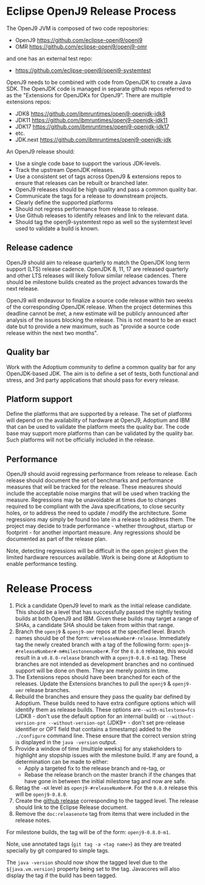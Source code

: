 <!--
Copyright (c) 2018, 2022 IBM Corp. and others

This program and the accompanying materials are made available under
the terms of the Eclipse Public License 2.0 which accompanies this
distribution and is available at https://www.eclipse.org/legal/epl-2.0/
or the Apache License, Version 2.0 which accompanies this distribution and
is available at https://www.apache.org/licenses/LICENSE-2.0.

This Source Code may also be made available under the following
Secondary Licenses when the conditions for such availability set
forth in the Eclipse Public License, v. 2.0 are satisfied: GNU
General Public License, version 2 with the GNU Classpath
Exception [1] and GNU General Public License, version 2 with the
OpenJDK Assembly Exception [2].

[1] https://www.gnu.org/software/classpath/license.html
[2] http://openjdk.java.net/legal/assembly-exception.html

SPDX-License-Identifier: EPL-2.0 OR Apache-2.0 OR GPL-2.0 WITH Classpath-exception-2.0 OR LicenseRef-GPL-2.0 WITH Assembly-exception
-->

# Eclipse OpenJ9 Release Process

The OpenJ9 JVM is composed of two code repositories:

* OpenJ9 https://github.com/eclipse-openj9/openj9
* OMR https://github.com/eclipse-openj9/openj9-omr

and one has an external test repo:

* https://github.com/eclipse-openj9/openj9-systemtest

OpenJ9 needs to be combined with code from OpenJDK to create a Java SDK.
The OpenJDK code is managed in separate github repos referred to as the
"Extensions for OpenJDKx for OpenJ9".  There are multiple
extensions repos:

* JDK8 https://github.com/ibmruntimes/openj9-openjdk-jdk8
* JDK11 https://github.com/ibmruntimes/openj9-openjdk-jdk11
* JDK17 https://github.com/ibmruntimes/openj9-openjdk-jdk17
* etc.
* JDK.next https://github.com/ibmruntimes/openj9-openjdk-jdk

An OpenJ9 release should:

* Use a single code base to support the various JDK-levels.
* Track the upstream OpenJDK releases.
* Use a consistent set of tags across OpenJ9 & extensions repos to
ensure that releases can be rebuilt or branched later.
* OpenJ9 releases should be high quality and pass a common quality bar.
* Communicate the tags for a release to downstream projects.
* Clearly define the supported platforms
* Should not regress performance from release to release.
* Use Github releases to identify releases and link to the relevant
data.
* Should tag the openj9-systemtest repo as well so the systemtest level used to validate a build is known.


## Release cadence
OpenJ9 should aim to release quarterly to match the OpenJDK long term
support (LTS) release cadence.  OpenJDK 8, 11, 17 are released quarterly and
other LTS releases will likely follow similar release cadences.  There
should be milestone builds created as the project advances towards the
next release.

OpenJ9 will endeavour to finalize a source code release within two weeks of
the corresponding OpenJDK release. When the project determines this deadline
cannot be met, a new estimate will be publicly announced after analysis of
the issues blocking the release. This is not meant to be an exact date but
to provide a new maximum, such as "provide a source code release within the
next two months".

## Quality bar
Work with the Adoptium community to define a common quality bar for
any OpenJDK-based JDK.  The aim is to define a set of tests, both
functional and stress, and 3rd party applications that should pass for
every release.

## Platform support
Define the platforms that are supported by a release.  The set of
platforms will depend on the availability of hardware at OpenJ9, Adoptium and
IBM that can be used to validate the platform meets the quality
bar.  The code base may support more platforms than can be validated by
the quality bar.  Such platforms will not be officially included in the release.

## Performance
OpenJ9 should avoid regressing performance from release to release.
Each release should document the set of benchmarks and performance measures
that will be tracked for the release.  These measures should include the
acceptable noise margins that will be used when tracking the measure.
Regressions may be unavoidable at times due to changes required to be compliant
with the Java specifications, to close security holes, or to address the
need to update / modify the architecture.  Some regressions may simply be
found too late in a release to address them.
The project may decide to trade performance - whether throughput, startup
or footprint - for another important measure.
Any regressions should be documented as part of the release plan.

Note, detecting regressions will be difficult in the open project
given the limited hardware resources available.  Work is being done at
Adoptium to enable performance testing.

# Release Process

1. Pick a candidate OpenJ9 level to mark as the initial release candidate.  This
should be a level that has successfully passed the nightly testing builds at
both OpenJ9 and IBM. Given these builds may target a range of SHAs, a
candidate SHA should be taken from within that range.
1. Branch the `openj9` & `openj9-omr` repos at the specified level.  Branch names
should be of the form: `v#releaseNumber#-release`.  Immediately
tag the newly created branch with a tag of the following form:
`openj9-#releaseNumber#-m#milestonenumber#`.  For the `0.8.0` release, this would
result in a `v0.8.0-release` branch with a `openj9-0.8.0-m1` tag.  These branches
are not intended as development branches and no continued support will be done on
them.  They are merely points in time.
1. The Extensions repos should have been branched for each of the releases.
Update the Extensions branches to pull the `openj9` & `openj9-omr` release branches.
1. Rebuild the branches and ensure they pass the quality bar defined by
Adoptium. These builds need to have extra configure options which will
 identify them as release builds.  These options are`--with-milestone=fcs`
 (JDK8 - don't use the default option for an internal build) or
 `--without-version-pre --without-version-opt` (JDK9+ - don't set
 pre-release identifier or OPT field that contains a timestamp) added to the
 `./configure` command line.  These ensure that the correct version string
 is displayed in the `java -version` output.
1. Provide a window of time (multiple weeks) for any stakeholders to highlight any
stopship issues with the milestone build.  If any are found, a
determination can be made to either:
	* Apply a targeted fix to the release branch and re-tag, or
	* Rebase the release branch on the master branch if the
	changes that have gone in between the initial milestone tag and now are safe.
1. Retag the `-mX` level as `openj9-#releaseNumber#`.  For the `0.8.0` release this
will be `openj9-0.8.0`.
1. Create the [github release](https://help.github.com/articles/creating-releases/)
corresponding to the tagged level.  The release should link to the Eclipse Release
document.
1. Remove the `doc:releasenote` tag from items that were included in the release
notes.

For milestone builds, the tag will be of the form: `openj9-0.8.0-m1`.

Note, use annotated tags (`git tag -a <tag name>`) as they are treated specially by
git compared to simple tags.

The `java -version` should now show the tagged level due to the `${java.vm.version}`
property being set to the tag.  Javacores will also display the tag if the build has
been tagged.
